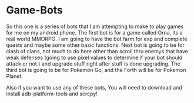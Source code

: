 # Game-Bots
So this one is a series of bots that I am attempting to make to play games for me on my android phone. The first bot is for a game called Orna, its a real world MMORPG. I am going to have the bot farm for exp and complete quests and maybe some other basic functions. 
Next bot is going to be for clash of clans, not much to do here other than scroll thru enemys that have weak defenses (going to use pixel values to determine if your bot should attack or not.) and upgrade stuff right after stuff is done upgrading. 
The third bot is going to be for Pokemon Go, and the Forth will be for Pokemon Planet.


Also if you want to use any of these bots, You will need to download and install adb-platform-tools and scrcpy!

